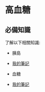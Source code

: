# 高血糖
## 必備知識
了解以下相關知識:
+ 胰島
 - [我的筆記](https://github.com/40843245/medical/blob/main/disease/diabetes/pancreatic%20islet_ch.md)
+ 血糖
 - [我的筆記](https://github.com/40843245/medical/blob/main/disease/diabetes/blood%20sugar_ch.md)
